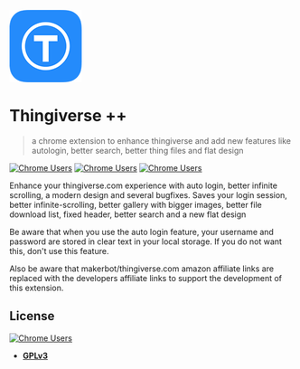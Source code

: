 ![Thingiverse ++](assets/icon128.png)

# Thingiverse ++

> a chrome extension to enhance thingiverse and add new features like autologin, better search, better thing files and flat design

[![Chrome Users](https://img.shields.io/chrome-web-store/users/dahlionodmjcndnmenoahbbildkledde?label=chrome-users&style=flat-square)](https://chrome.google.com/webstore/detail/thingiverse-%20%20/dahlionodmjcndnmenoahbbildkledde) [![Chrome Users](https://img.shields.io/chrome-web-store/stars/dahlionodmjcndnmenoahbbildkledde?label=chrome-rating&style=flat-square)](https://chrome.google.com/webstore/detail/thingiverse-%20%20/dahlionodmjcndnmenoahbbildkledde) [![Chrome Users](https://img.shields.io/github/license/butu/thingiverseplusplus?style=flat-square)](https://chrome.google.com/webstore/detail/thingiverse-%20%20/dahlionodmjcndnmenoahbbildkledde)

Enhance your thingiverse.com experience with auto login, better infinite scrolling, a modern design and several bugfixes.
Saves your login session, better infinite-scrolling, better gallery with bigger images, better file download list, fixed header, better search and a new flat design

Be aware that when you use the auto login feature, your username and password are stored  in clear text in your local storage. If you do not want this, don't use this feature.

Also be aware that makerbot/thingiverse.com amazon affiliate links are replaced with the developers affiliate links to support the development of this extension.

## License

 [![Chrome Users](https://img.shields.io/github/license/butu/thingiverseplusplus?style=flat-square)](https://chrome.google.com/webstore/detail/thingiverse-%20%20/dahlionodmjcndnmenoahbbildkledde)

- **[GPLv3](https://opensource.org/licenses/GPL-3.0)**
